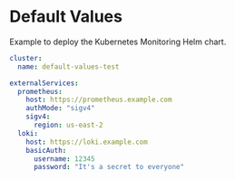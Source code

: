 # Default Values

Example to deploy the Kubernetes Monitoring Helm chart.

```yaml
cluster:
  name: default-values-test

externalServices:
  prometheus:
    host: https://prometheus.example.com
    authMode: "sigv4"
    sigv4:
      region: us-east-2
  loki:
    host: https://loki.example.com
    basicAuth:
      username: 12345
      password: "It's a secret to everyone"
```

